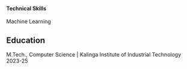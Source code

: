 #### Technical Skills 
Machine Learning


## Education								       		
M.Tech., Computer Science	| Kalinga Institute of Industrial Technology 2023-25			        		

